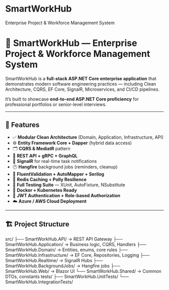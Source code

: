 # SmartWorkHub
Enterprise Project &amp; Workforce Management System

# 🧠 SmartWorkHub — Enterprise Project & Workforce Management System

SmartWorkHub is a **full-stack ASP.NET Core enterprise application** that demonstrates modern software engineering practices — including Clean Architecture, CQRS, EF Core, SignalR, Microservices, and CI/CD pipelines.  

It’s built to showcase **end-to-end ASP.NET Core proficiency** for professional portfolios or senior-level interviews.

---

## 🚀 Features

- ✅ **Modular Clean Architecture** (Domain, Application, Infrastructure, API)
- ⚙️ **Entity Framework Core + Dapper** (hybrid data access)
- 🗂️ **CQRS & MediatR** pattern
- 🧩 **REST API + gRPC + GraphQL**
- 🔔 **SignalR** for real-time task notifications
- 🕐 **Hangfire** background jobs (reminders, cleanup)
- 🧠 **FluentValidation + AutoMapper + Serilog**
- 🧰 **Redis Caching + Polly Resilience**
- 🧪 **Full Testing Suite** — XUnit, AutoFixture, NSubstitute
- 🐳 **Docker + Kubernetes Ready**
- 🔐 **JWT Authentication + Role-based Authorization**
- ☁️ **Azure / AWS Cloud Deployment**

---

## 🏗️ Project Structure

src/
├── SmartWorkHub.API/ → REST API Gateway
├── SmartWorkHub.Application/ → Business logic, CQRS, Handlers
├── SmartWorkHub.Domain/ → Entities, enums, core rules
├── SmartWorkHub.Infrastructure/ → EF Core, Repositories, Logging
├── SmartWorkHub.Realtime/ → SignalR Hubs
├── SmartWorkHub.BackgroundJobs/ → Hangfire jobs
├── SmartWorkHub.Web/ → Blazor UI
└── SmartWorkHub.Shared/ → Common DTOs, constants
tests/
├── SmartWorkHub.UnitTests/
└── SmartWorkHub.IntegrationTests/
